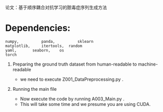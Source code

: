 论文：基于顺序耦合对抗学习的脓毒症序列生成方法
# Dependencies:
 	numpy, 	        panda, 	        sklearn
 	matplotlib, 	itertools, 	random
 	yaml, 		seaborn, 	os
 	torch

1) Preparing the ground truth dataset from human-readable to machine-readable
 	- we need to execute Z001_DataPreprocessing.py .

2) Running the main file
 	- Now execute the code by running A003_Main.py .
 	- This will take some time and we presume you are using CUDA.


